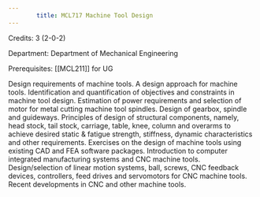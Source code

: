 ```yaml
---
        title: MCL717 Machine Tool Design
---
```

Credits: 3 (2-0-2)

Department: Department of Mechanical Engineering

Prerequisites: [[MCL211]] for UG

Design requirements of machine tools. A design approach for machine tools. Identification and quantification of objectives and constraints in machine tool design. Estimation of power requirements and selection of motor for metal cutting machine tool spindles. Design of gearbox, spindle and guideways. Principles of design of structural components, namely, head stock, tail stock, carriage, table, knee, column and overarms to achieve desired static & fatigue strength, stiffness, dynamic characteristics and other requirements. Exercises on the design of machine tools using existing CAD and FEA software packages. Introduction to computer integrated manufacturing systems and CNC machine tools. Design/selection of linear motion systems, ball, screws, CNC feedback devices, controllers, feed drives and servomotors for CNC machine tools. Recent developments in CNC and other machine tools.